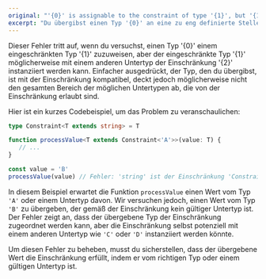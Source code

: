 ```yaml
---
original: "'{0}' is assignable to the constraint of type '{1}', but '{1}' could be instantiated with a different subtype of constraint '{2}'."
excerpt: "Du übergibst einen Typ '{0}' an eine zu eng definierte Stelle. Es könnte so weit sein wie alles, was der Einschränkung '{2}' zugewiesen werden kann."
---
```


Dieser Fehler tritt auf, wenn du versuchst, einen Typ '{0}' einem eingeschränkten Typ '{1}' zuzuweisen, aber der eingeschränkte Typ '{1}' möglicherweise mit einem anderen Untertyp der Einschränkung '{2}' instanziiert werden kann. Einfacher ausgedrückt, der Typ, den du übergibst, ist mit der Einschränkung kompatibel, deckt jedoch möglicherweise nicht den gesamten Bereich der möglichen Untertypen ab, die von der Einschränkung erlaubt sind.

Hier ist ein kurzes Codebeispiel, um das Problem zu veranschaulichen:

```ts
type Constraint<T extends string> = T

function processValue<T extends Constraint<'A'>>(value: T) {
   // ...
}

const value = 'B'
processValue(value) // Fehler: 'string' ist der Einschränkung 'Constraint<"A">' zuzuweisen, aber 'Constraint<"A">' könnte mit einem anderen Untertyp der Einschränkung 'string' instanziiert werden.
```

In diesem Beispiel erwartet die Funktion `processValue` einen Wert vom Typ `'A'` oder einem Untertyp davon. Wir versuchen jedoch, einen Wert vom Typ `'B'` zu übergeben, der gemäß der Einschränkung kein gültiger Untertyp ist. Der Fehler zeigt an, dass der übergebene Typ der Einschränkung zugeordnet werden kann, aber die Einschränkung selbst potenziell mit einem anderen Untertyp wie `'C'` oder `'D'` instanziiert werden könnte.

Um diesen Fehler zu beheben, musst du sicherstellen, dass der übergebene Wert die Einschränkung erfüllt, indem er vom richtigen Typ oder einem gültigen Untertyp ist.
